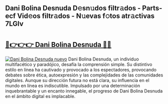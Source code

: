 ## Dani Bolina Desnuda D𝚎sn𝚞dos filtr𝚊dos - Parts-ecf Vid𝚎os filtr𝚊dos - N𝚞evas f𝚘tos atr𝚊ctivas 7LGlv

# <h2><a href="http://mb0qk4u.tromn.icu/?c=Dani+Bolina+Desnuda">🔗👉👉👉 Dani Bolina Desnuda 🔗🔗</a></h2>

[![Dani Bolina Desnuda nuevo](https://i.imgur.com/pEAQMta.gif)](http://mb0qk4u.tromn.icu/?c=Dani+Bolina+Desnuda)
Dani Bolina Desnuda, un individuo multifacético y paradójico, desafía la comprensión simple. Su distintivo estilo en línea ha cautivado y provocado a los espectadores, provocando debates sobre ética, autoexpresión y las complejidades de las comunidades digitales. Aunque su dirección futura no está clara, su influencia en el mundo en línea es indiscutible. Impulsado por una determinación inquebrantable y un encanto innegable, el progreso de Dani Bolina Desnuda en el ámbito digital es implacable.
